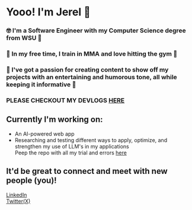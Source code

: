 # Yooo! I'm Jerel 👋
### 🤓 I'm a Software Engineer with my Computer Science degree from WSU 🐾
### 🥊 In my free time, I train in MMA and love hitting the gym 💪
### 🎥 I've got a passion for creating content to show off my projects with an entertaining and humorous tone, all while keeping it informative 🎦
### PLEASE CHECKOUT MY DEVLOGS [HERE](https://www.youtube.com/@EJerel)
## Currently I'm working on:
* An AI-powered web app <br>
* Researching and testing different ways to apply, optimize, and strengthen my use of LLM's in my applications <br>
Peep the repo with all my trial and errors [here](https://github.com/jerelSantos/aiBuzzwordsPlayground)

## It'd be great to connect and meet with new people (you)!
[LinkedIn](https://www.linkedin.com/in/jerelsantos/) <br>
[Twitter(X)](https://x.com/jerelsantos)
